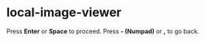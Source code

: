 # local-image-viewer
Press **Enter** or **Space** to proceed. Press **- (Numpad)** or **,** to go back.
